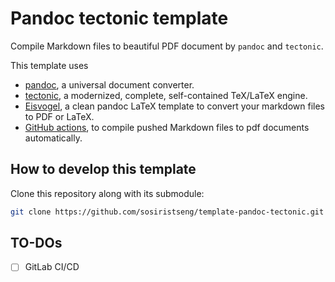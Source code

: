 # Pandoc tectonic template

Compile Markdown files to beautiful PDF document by `pandoc` and `tectonic`.

This template uses

- [pandoc](https://pandoc.org/), a universal document converter. 
- [tectonic](https://tectonic-typesetting.github.io/en-US/), a modernized, complete, self-contained TeX/LaTeX engine.
- [Eisvogel](https://github.com/Wandmalfarbe/pandoc-latex-template), a clean pandoc LaTeX template to convert your markdown files to PDF or LaTeX.
- [GitHub actions](https://github.com/features/actions), to compile pushed Markdown files to pdf documents automatically.

## How to develop this template

Clone this repository along with its submodule:

```bash
git clone https://github.com/sosiristseng/template-pandoc-tectonic.git --recursive
```

## TO-DOs

- [ ] GitLab CI/CD
